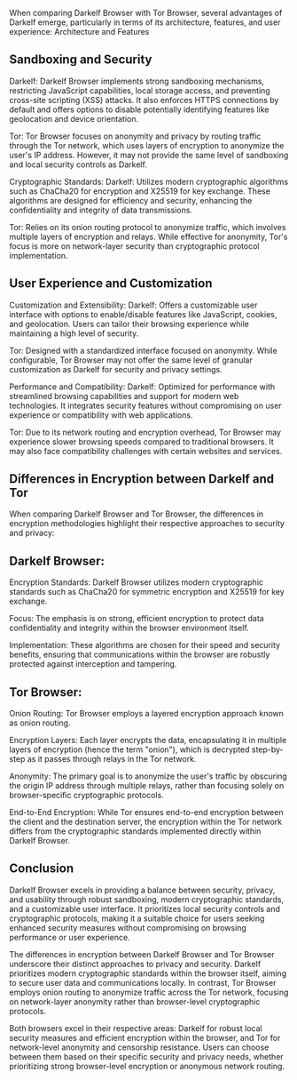 When comparing Darkelf Browser with Tor Browser, several advantages of Darkelf emerge, particularly in terms of its architecture, features, and user experience:
Architecture and Features

## Sandboxing and Security
Darkelf: Darkelf Browser implements strong sandboxing mechanisms, restricting JavaScript capabilities, local storage access, and preventing cross-site scripting (XSS) attacks. It also enforces HTTPS connections by default and offers options to disable potentially identifying features like geolocation and device orientation.
        
Tor: Tor Browser focuses on anonymity and privacy by routing traffic through the Tor network, which uses layers of encryption to anonymize the user's IP address. However, it may not provide the same level of sandboxing and local security controls as Darkelf.

Cryptographic Standards:
Darkelf: Utilizes modern cryptographic algorithms such as ChaCha20 for encryption and X25519 for key exchange. These algorithms are designed for efficiency and security, enhancing the confidentiality and integrity of data transmissions.

Tor: Relies on its onion routing protocol to anonymize traffic, which involves multiple layers of encryption and relays. While effective for anonymity, Tor's focus is more on network-layer security than cryptographic protocol implementation.

## User Experience and Customization

Customization and Extensibility:
Darkelf: Offers a customizable user interface with options to enable/disable features like JavaScript, cookies, and geolocation. Users can tailor their browsing experience while maintaining a high level of security.
        
Tor: Designed with a standardized interface focused on anonymity. While configurable, Tor Browser may not offer the same level of granular customization as Darkelf for security and privacy settings.

Performance and Compatibility:
Darkelf: Optimized for performance with streamlined browsing capabilities and support for modern web technologies. It integrates security features without compromising on user experience or compatibility with web applications.

Tor: Due to its network routing and encryption overhead, Tor Browser may experience slower browsing speeds compared to traditional browsers. It may also face compatibility challenges with certain websites and services.

## Differences in Encryption between Darkelf and Tor

When comparing Darkelf Browser and Tor Browser, the differences in encryption methodologies highlight their respective approaches to security and privacy:

## Darkelf Browser:
Encryption Standards: Darkelf Browser utilizes modern cryptographic standards such as ChaCha20 for symmetric encryption and X25519 for key exchange.

Focus: The emphasis is on strong, efficient encryption to protect data confidentiality and integrity within the browser environment itself.
        
Implementation: These algorithms are chosen for their speed and security benefits, ensuring that communications within the browser are robustly protected against interception and tampering.

## Tor Browser:
Onion Routing: Tor Browser employs a layered encryption approach known as onion routing.
        
Encryption Layers: Each layer encrypts the data, encapsulating it in multiple layers of encryption (hence the term "onion"), which is decrypted step-by-step as it passes through relays in the Tor network.
        
Anonymity: The primary goal is to anonymize the user's traffic by obscuring the origin IP address through multiple relays, rather than focusing solely on browser-specific cryptographic protocols.

End-to-End Encryption: While Tor ensures end-to-end encryption between the client and the destination server, the encryption within the Tor network differs from the cryptographic standards implemented directly within Darkelf Browser.

## Conclusion

Darkelf Browser excels in providing a balance between security, privacy, and usability through robust sandboxing, modern cryptographic standards, and a customizable user interface. It prioritizes local security controls and cryptographic protocols, making it a suitable choice for users seeking enhanced security measures without compromising on browsing performance or user experience.

The differences in encryption between Darkelf Browser and Tor Browser underscore their distinct approaches to privacy and security. Darkelf prioritizes modern cryptographic standards within the browser itself, aiming to secure user data and communications locally. In contrast, Tor Browser employs onion routing to anonymize traffic across the Tor network, focusing on network-layer anonymity rather than browser-level cryptographic protocols.

Both browsers excel in their respective areas: Darkelf for robust local security measures and efficient encryption within the browser, and Tor for network-level anonymity and censorship resistance. Users can choose between them based on their specific security and privacy needs, whether prioritizing strong browser-level encryption or anonymous network routing.
